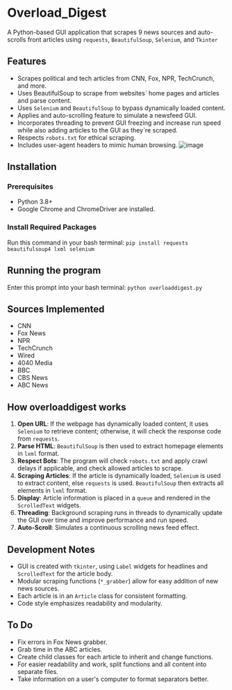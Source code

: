 # Overload_Digest
A Python-based GUI application that scrapes 9 news sources and auto-scrolls front articles using `requests`, `BeautifulSoup`, `Selenium`, and `Tkinter`

## Features
* Scrapes political and tech articles from CNN, Fox, NPR, TechCrunch, and more.
* Uses BeautifulSoup to scrape from websites` home pages and articles and parse content.
* Uses `Selenium` and `BeautifulSoup` to bypass dynamically loaded content.
* Applies and auto-scrolling feature to simulate a newsfeed GUI.
* Incorporates threading to prevent GUI freezing and increase run speed while also adding articles to the GUI as they`re scraped.
* Respects `robots.txt` for ethical scraping.
* Includes user-agent headers to mimic human browsing.
![image](https://github.com/user-attachments/assets/600edf37-5c24-4096-9bc7-3820531b5290)

## Installation
### Prerequisites
* Python 3.8+
* Google Chrome and ChromeDriver are installed.
### Install Required Packages
Run this command in your bash terminal:
`pip install requests beautifulsoup4 lxml selenium`

## Running the program
Enter this prompt into your bash terminal:
`python overloaddigest.py`

## Sources Implemented
* CNN
* Fox News
* NPR
* TechCrunch
* Wired
* 4040 Media
* BBC
* CBS News
* ABC News

## How overloaddigest works
1. **Open URL**: If the webpage has dynamically loaded content, it uses `Selenium` to retrieve content; otherwise, it will check the response code from `requests`.
2. **Parse HTML**: `BeautifulSoup` is then used to extract homepage elements in `lxml` format.
3. **Respect Bots**: The program will check `robots.txt` and apply crawl delays if applicable, and check allowed articles to scrape.
4. **Scraping Articles**: If the article is dynamically loaded, `Selenium` is used to extract content, else `requests` is used. `BeautifulSoup` then extracts all elements in `lxml` format.
5. **Display**: Article information is placed in a `queue` and rendered in the `ScrolledText` widgets.
6. **Threading**: Background scraping runs in threads to dynamically update the GUI over time and improve performance and run speed.
7. **Auto-Scroll**: Simulates a continuous scrolling news feed effect.

## Development Notes
* GUI is created with `tkinter`, using `Label` widgets for headlines and `ScrolledText` for the article body.
* Modular scraping functions (`*_grabber`) allow for easy addition of new news sources.
* Each article is in an `Article` class for consistent formatting.
* Code style emphasizes readability and modularity.

## To Do
* Fix errors in Fox News grabber.
* Grab time in the ABC articles.
* Create child classes for each article to inherit and change functions.
* For easier readability and work, split functions and all content into separate files.
* Take information on a user's computer to format separators better.
